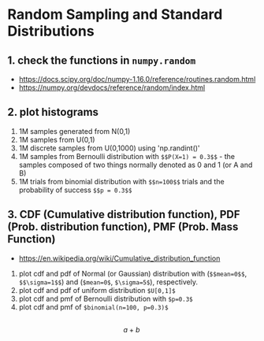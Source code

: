 # Random Sampling and Standard Distributions

## 1. check the functions in `numpy.random`
  - https://docs.scipy.org/doc/numpy-1.16.0/reference/routines.random.html
  - https://numpy.org/devdocs/reference/random/index.html
  
## 2. plot histograms
  1. 1M samples generated from N(0,1)
  2. 1M samples from U(0,1)
  3. 1M discrete samples from U(0,1000) using 'np.randint()'
  4. 1M samples from Bernoulli distribution with ```$$P(X=1) = 0.3$$```
    - the samples composed of two things normally denoted as 0 and 1 (or A and B)
  5. 1M trials from binomial distribution with `$$n=100$$` trials and the probability of success `$$p = 0.3$$`
  
  
## 3. CDF (Cumulative distribution function), PDF (Prob. distribution function), PMF (Prob. Mass Function)
  - https://en.wikipedia.org/wiki/Cumulative_distribution_function
  
  1. plot cdf and pdf of Normal (or Gaussian) distribution with (`$$mean=0$$`, `$$\sigma=1$$`) and (`$mean=0$`, `$\sigma=5$`), respectively.
  2. plot cdf and pdf of uniform distribution `$U[0,1]$`
  3. plot cdf and pmf of Bernoulli distribution with `$p=0.3$`
  4. plot cdf and pmf of `$binomial(n=100, p=0.3)$`
  
  
## 

```math
a + b
```

